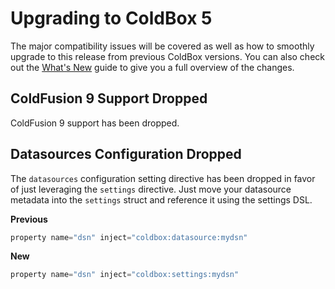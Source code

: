# Upgrading to ColdBox 5

The major compatibility issues will be covered as well as how to smoothly
upgrade to this release from previous ColdBox versions. You can also
check out the [What's New](whats_new_with_500.md) guide to give you a full
overview of the changes.

## ColdFusion 9 Support Dropped

ColdFusion 9 support has been dropped.

## Datasources Configuration Dropped

The `datasources` configuration setting directive has been dropped in favor of just leveraging the `settings` directive.  Just move your datasource metadata into the `settings` struct and reference it using the settings DSL.

**Previous**
```js
property name="dsn" inject="coldbox:datasource:mydsn"
```

**New**
```js
property name="dsn" inject="coldbox:settings:mydsn"
```



